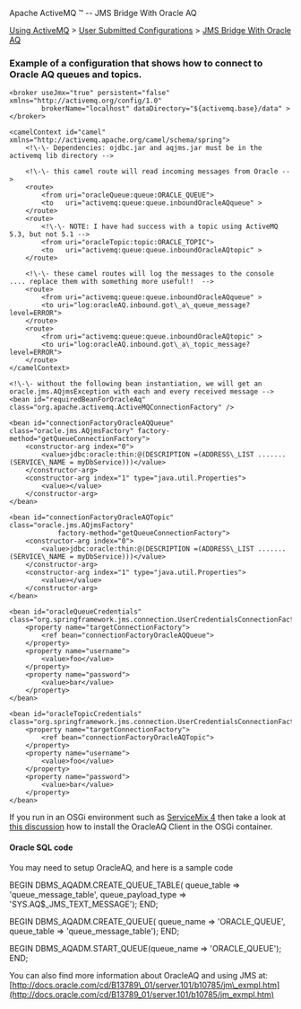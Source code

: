 Apache ActiveMQ ™ -- JMS Bridge With Oracle AQ 

[Using ActiveMQ](using-activemq.html) > [User Submitted Configurations](user-submitted-configurations.html) > [JMS Bridge With Oracle AQ](jms-bridge-with-oracle-aq.html)


### Example of a configuration that shows how to connect to Oracle AQ queues and topics.

<beans>
    <!\-\- Allows us to use system properties as variables in this configuration file -->
    <bean class="org.springframework.beans.factory.config.PropertyPlaceholderConfigurer"/>

    <broker useJmx="true" persistent="false" xmlns="http://activemq.org/config/1.0"
            brokerName="localhost" dataDirectory="${activemq.base}/data" >
    </broker>

    <camelContext id="camel" xmlns="http://activemq.apache.org/camel/schema/spring">
        <!\-\- Dependencies: ojdbc.jar and aqjms.jar must be in the activemq lib directory -->

        <!\-\- this camel route will read incoming messages from Oracle -->
        <route>
            <from uri="oracleQueue:queue:ORACLE_QUEUE">
            <to   uri="activemq:queue:queue.inboundOracleAQqueue" >
        </route>
        <route>
            <!\-\- NOTE: I have had success with a topic using ActiveMQ 5.3, but not 5.1 -->
            <from uri="oracleTopic:topic:ORACLE_TOPIC">
            <to   uri="activemq:queue:queue.inboundOracleAQtopic" >
        </route>

        <!\-\- these camel routes will log the messages to the console .... replace them with something more useful!!  -->
        <route>
            <from uri="activemq:queue:queue.inboundOracleAQqueue" >
            <to uri="log:oracleAQ.inbound.got\_a\_queue_message?level=ERROR">
        </route>
        <route>
            <from uri="activemq:queue:queue.inboundOracleAQtopic" >
            <to uri="log:oracleAQ.inbound.got\_a\_topic_message?level=ERROR">
        </route>
    </camelContext>

    <!\-\- without the following bean instantiation, we will get an oracle.jms.AQjmsException with each and every received message -->
    <bean id="requiredBeanForOracleAq" class="org.apache.activemq.ActiveMQConnectionFactory" />

    <bean id="connectionFactoryOracleAQQueue" class="oracle.jms.AQjmsFactory" factory-method="getQueueConnectionFactory">
        <constructor-arg index="0">
            <value>jdbc:oracle:thin:@(DESCRIPTION =(ADDRESS\_LIST ....... (SERVICE\_NAME = myDbService)))</value>
        </constructor-arg>
        <constructor-arg index="1" type="java.util.Properties">
            <value></value>
        </constructor-arg>
    </bean>

    <bean id="connectionFactoryOracleAQTopic" class="oracle.jms.AQjmsFactory"
                factory-method="getQueueConnectionFactory">
        <constructor-arg index="0">
            <value>jdbc:oracle:thin:@(DESCRIPTION =(ADDRESS\_LIST ....... (SERVICE\_NAME = myDbService)))</value>
        </constructor-arg>
        <constructor-arg index="1" type="java.util.Properties">
            <value></value>
        </constructor-arg>
    </bean>

    <bean id="oracleQueueCredentials" class="org.springframework.jms.connection.UserCredentialsConnectionFactoryAdapter">
        <property name="targetConnectionFactory">
            <ref bean="connectionFactoryOracleAQQueue">
        </property>
        <property name="username">
            <value>foo</value>
        </property>
        <property name="password">
            <value>bar</value>
        </property>
    </bean>

    <bean id="oracleTopicCredentials" class="org.springframework.jms.connection.UserCredentialsConnectionFactoryAdapter">
        <property name="targetConnectionFactory">
            <ref bean="connectionFactoryOracleAQTopic">
        </property>
        <property name="username">
            <value>foo</value>
        </property>
        <property name="password">
            <value>bar</value>
        </property>
    </bean>

   <bean id="oracleQueue" class="org.apache.camel.component.jms.JmsComponent">
        <property name="connectionFactory" ref="oracleQueueCredentials">
   </bean>

   <bean id="oracleTopic" class="org.apache.camel.component.jms.JmsComponent">
        <property name="connectionFactory" ref="oracleTopicCredentials">
   </bean>
</beans>

If you run in an OSGi environment such as [ServiceMix 4](http://servicemix.apache.org) then take a look at [this discussion](http://servicemix.396122.n5.nabble.com/ServiceMix-4-2-Camel-OracleAQ-td421214.html#a421214) how to install the OracleAQ Client in the OSGi container.

#### Oracle SQL code

You may need to setup OracleAQ, and here is a sample code

BEGIN
 DBMS\_AQADM.CREATE\_QUEUE\_TABLE( queue\_table => 'queue\_message\_table', queue\_payload\_type => 'SYS.AQ$\_JMS\_TEXT_MESSAGE');
END;        

BEGIN
  DBMS\_AQADM.CREATE\_QUEUE( queue\_name => 'ORACLE\_QUEUE', queue\_table => 'queue\_message_table');
END;

BEGIN
  DBMS\_AQADM.START\_QUEUE(queue\_name => 'ORACLE\_QUEUE');
END;  

You can also find more information about OracleAQ and using JMS at: [http://docs.oracle.com/cd/B13789\_01/server.101/b10785/jm\_exmpl.htm](http://docs.oracle.com/cd/B13789_01/server.101/b10785/jm_exmpl.htm)

